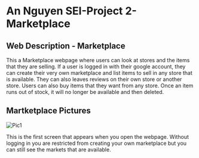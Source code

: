 <h1>An Nguyen SEI-Project 2-Marketplace</h1>
<h2>Web Description - Marketplace</h2>

<p>This a Marketplace webpage where users can look at stores and the items that they are selling. If a user is logged in with their google account, they can create their very own marketplace and list items to sell in any store that is available. They can also leaves reviews on their own store or another store. Users can also buy items that they want from any store. Once an item runs out of stock, it will no longer be available and then deleted.</p>

<h2>Martketplace Pictures</h2>

![Pic1](https://github.com/sfaigon/MarketPlace/assets/55246409/f51902d2-fbbc-435c-b8aa-eece383cfb12)
<p>This is the first screen that appears when you open the webpage. Without logging in you are restricted from creating your own marketplace but  you can still see the markets that are available.</p>
